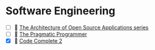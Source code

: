 # Software Engineering

- [ ] 📘 [The Architecture of Open Source Applications series](http://aosabook.org/en/index.html)
- [ ] 📘 [The Pragmatic Programmer](https://pragprog.com/titles/tpp20/the-pragmatic-programmer-20th-anniversary-edition/)
- [x] 📘 [Code Complete 2](https://www.amazon.com/Code-Complete-Practical-Handbook-Construction/dp/0735619670)